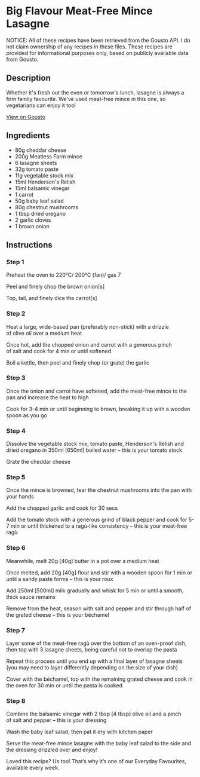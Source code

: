 # Big Flavour Meat-Free Mince Lasagne

NOTICE: All of these recipes have been retrieved from the Gousto API. I do not claim ownership of any recipes in these files. These recipes are provided for informational purposes only, based on publicly available data from Gousto.

## Description

Whether it's fresh out the oven or tomorrow's lunch, lasagne is always a firm family favourite. We've used meat-free mince in this one, so vegetarians can enjoy it too!

[View on Gousto](https://www.gousto.co.uk/recipes/cookbook/big-flavour-meat-free-lasagne)

## Ingredients

- 80g cheddar cheese
- 200g Meatless Farm mince
- 6 lasagne sheets
- 32g tomato paste
- 11g vegetable stock mix
- 15ml Henderson's Relish
- 15ml balsamic vinegar
- 1 carrot
- 50g baby leaf salad
- 80g chestnut mushrooms
- 1 tbsp dried oregano
- 2 garlic cloves
- 1 brown onion

## Instructions


### Step 1

Preheat the oven to 220°C/ 200°C (fan)/ gas 7

Peel and finely chop the brown onion<span class="text-danger">[s]</span>

Top, tail, and finely dice the carrot<span class="text-danger">[s]</span>

### Step 2

Heat a large, wide-based pan (preferably non-stick) with a drizzle of olive oil over a medium heat

Once hot, add the chopped onion and carrot with a generous pinch of salt and cook for 4 min or until softened

Boil a kettle, then peel and finely chop (or grate) the garlic


### Step 3

Once the onion and carrot have softened, add the meat-free mince to the pan and increase the heat to high

Cook for 3-4 min or until beginning to brown, breaking it up with a wooden spoon as you go


### Step 4

Dissolve the vegetable stock mix, tomato paste, Henderson's Relish and dried oregano in 350ml <span class="text-danger">[650ml]</span> boiled water – this is your tomato stock

Grate the cheddar cheese


### Step 5

Once the mince is browned, tear the chestnut mushrooms into the pan with your hands

Add the chopped garlic and cook for 30 secs

Add the tomato stock with a generous grind of black pepper and cook for 5-7 min or until thickened to a ragù-like consistency – this is your meat-free ragù


### Step 6

Meanwhile, melt 20g<span class="text-danger"> [40g] </span>butter in a pot over a medium heat

Once melted, add 20g<span class="text-danger"> [40g]</span> flour and stir with a wooden spoon for 1 min or until a sandy paste forms – this is your roux

Add 250ml<span class="text-danger"> [500ml]</span> milk gradually and whisk for 5 min or until a smooth, thick sauce remains

Remove from the heat, season with salt and pepper and stir through half of the grated cheese – this is your béchamel


### Step 7

Layer some of the meat-free ragù over the bottom of an oven-proof dish, then top with 3 lasagne sheets, being careful not to overlap the pasta

Repeat this process until you end up with a final layer of lasagne sheets (you may need to layer differently depending on the size of your dish)

Cover with the béchamel, top with the remaining grated cheese and cook in the oven for 30 min or until the pasta is cooked

### Step 8

Combine the balsamic vinegar with 2 tbsp <span class="text-danger">[4 tbsp]</span> olive oil and a pinch of salt and pepper – this is your dressing

Wash the baby leaf salad, then pat it dry with kitchen paper

Serve the meat-free mince lasagne with the baby leaf salad to the side and the dressing drizzled over and enjoy!

<span class="text-danger">Loved this recipe? Us too! That’s why it’s one of our Everyday Favourites, available every week.</span>

